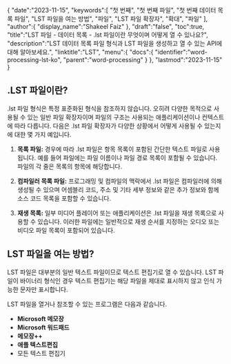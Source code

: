 {
   "date":"2023-11-15",
   "keywords":[
"첫 번째",
"첫 번째 파일",
"첫 번째 데이터 목록 파일",
"LST 파일을 여는 방법",
"파일",
"LST 파일 확장자",
"확대",
"파일"
],
   "author":{
      "display_name":"Shakeel Faiz"
},
   "draft":"false",
   "toc":true,
   "title":"LST 파일 - 데이터 목록 - .lst 파일이란 무엇이며 어떻게 열 수 있나요?",
   "description":"LST 데이터 목록 파일 형식과 LST 파일을 생성하고 열 수 있는 API에 대해 알아보세요.",
   "linktitle":"LST",
   "menu":{
      "docs":{
         "identifier":"word-processing-lst-ko",
         "parent":"word-processing"
}
},
   "lastmod":"2023-11-15"
}

## .LST 파일이란?

.lst 파일 형식은 특정 표준화된 형식을 참조하지 않습니다. 오히려 다양한 목적으로 사용될 수 있는 일반 파일 확장자이며 파일의 구조는 사용되는 애플리케이션이나 컨텍스트에 따라 다릅니다. 다음은 .lst 파일 확장자가 다양한 상황에서 어떻게 사용될 수 있는지에 대한 몇 가지 예입니다.

1.  **목록 파일:** 경우에 따라 .lst 파일은 항목 목록이 포함된 간단한 텍스트 파일로 사용됩니다. 예를 들어 파일에는 파일 이름이나 파일 경로 목록이 포함될 수 있습니다. 파일의 각 줄은 목록의 항목에 해당합니다.
    
2.  **컴파일러 목록 파일:** 프로그래밍 및 컴파일의 맥락에서 .lst 파일은 컴파일러에 의해 생성될 수 있으며 어셈블리 코드, 주소 및 기타 세부 정보와 같은 추가 정보와 함께 소스 코드 목록을 포함할 수 있습니다.
    
3.  **재생 목록:** 일부 미디어 플레이어 또는 애플리케이션은 .lst 파일을 재생 목록으로 사용할 수 있습니다. 이러한 파일에는 일반적으로 재생 순서를 지정하는 오디오 또는 비디오 파일 목록이 포함되어 있습니다.

## LST 파일을 여는 방법?

LST 파일은 대부분의 일반 텍스트 파일이므로 텍스트 편집기로 열 수 있습니다. LST 파일이 바이너리 형식인 경우 텍스트 편집기는 해당 파일을 제대로 표시하지 않고 인식 가능한 문자만 표시합니다.

LST 파일을 열거나 참조할 수 있는 프로그램은 다음과 같습니다.

- **Microsoft 메모장**
- **Microsoft 워드패드**
- **메모장++**
- **애플 텍스트편집**
- 모든 텍스트 편집기

